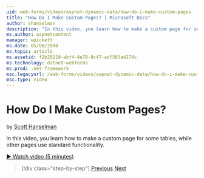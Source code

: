 ```yaml
---
uid: web-forms/videos/aspnet-dynamic-data/how-do-i-make-custom-pages
title: "How Do I Make Custom Pages? | Microsoft Docs"
author: shanselman
description: "In this video, you learn how to make a custom page for some tables, while other pages use standard functionality."
ms.author: aspnetcontent
manager: wpickett
ms.date: 05/08/2008
ms.topic: article
ms.assetid: f2b20119-abf4-4e78-9c47-adf563ad174c
ms.technology: dotnet-webforms
ms.prod: .net-framework
msc.legacyurl: /web-forms/videos/aspnet-dynamic-data/how-do-i-make-custom-pages
msc.type: video
---
```

How Do I Make Custom Pages?
====================
by [Scott Hanselman](https://github.com/shanselman)

In this video, you learn how to make a custom page for some tables, while other pages use standard functionality.

[&#9654; Watch video (5 minutes)](https://channel9.msdn.com/Blogs/ASP-NET-Site-Videos/how-do-i-make-custom-pages)

>[!div class="step-by-step"]
[Previous](how-do-i-handle-business-logic-exceptions.md)
[Next](how-do-i-display-unknown-datatypes.md)
